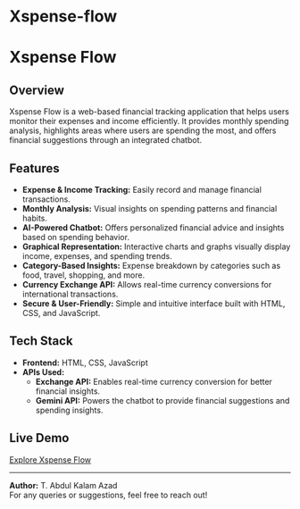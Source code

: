 # Xspense-flow
# Xspense Flow

## Overview
Xspense Flow is a web-based financial tracking application that helps users monitor their expenses and income efficiently. It provides monthly spending analysis, highlights areas where users are spending the most, and offers financial suggestions through an integrated chatbot.

## Features
- **Expense & Income Tracking:** Easily record and manage financial transactions.
- **Monthly Analysis:** Visual insights on spending patterns and financial habits.
- **AI-Powered Chatbot:** Offers personalized financial advice and insights based on spending behavior.
- **Graphical Representation:** Interactive charts and graphs visually display income, expenses, and spending trends.
- **Category-Based Insights:** Expense breakdown by categories such as food, travel, shopping, and more.
- **Currency Exchange API:** Allows real-time currency conversions for international transactions.
- **Secure & User-Friendly:** Simple and intuitive interface built with HTML, CSS, and JavaScript.

## Tech Stack
- **Frontend:** HTML, CSS, JavaScript
- **APIs Used:**
  - **Exchange API:** Enables real-time currency conversion for better financial insights.
  - **Gemini API:** Powers the chatbot to provide financial suggestions and spending insights.

## Live Demo
[Explore Xspense Flow](https://xspense-flow.vercel.app/)

---

**Author:** T. Abdul Kalam Azad  
For any queries or suggestions, feel free to reach out!

